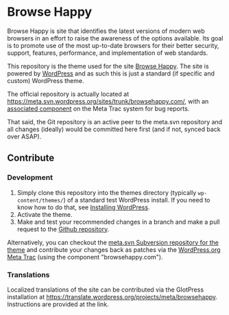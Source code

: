 Browse Happy
===========

Browse Happy is site that identifies the latest versions of modern web browsers in an effort to raise the awareness of the options available. Its goal is to promote use of the most up-to-date browsers for their better security, support, features, performance, and implementation of web standards.

This repository is the theme used for the site [Browse Happy](https://browsehappy.com). The site is powered by [WordPress](https://wordpress.org) and as such this is just a standard (if specific and custom) WordPress theme.

The official repository is actually located at <https://meta.svn.wordpress.org/sites/trunk/browsehappy.com/>, with an [associated component](https://meta.trac.wordpress.org/query?status=accepted&status=assigned&status=new&status=reopened&status=reviewing&component=browsehappy.com&col=id&col=summary&col=component&col=owner&col=type&col=status&col=priority&order=priority) on the Meta Trac system for bug reports.

That said, the Git repository is an active peer to the meta.svn repository and all changes (ideally) would be committed here first (and if not, synced back over ASAP).

Contribute
----------

### Development

1. Simply clone this repository into the themes directory (typically `wp-content/themes/`) of a standard test WordPress install. If you need to know how to do that, see [Installing WordPress](https://codex.wordpress.org/Installing_WordPress).
2. Activate the theme.
3. Make and test your recommended changes in a branch and make a pull request to the [Github repository](https://github.com/WordPress/browsehappy).

Alternatively, you can checkout the [meta.svn Subversion repository for the theme](https://meta.svn.wordpress.org/sites/trunk/browsehappy.com/public_html/) and contribute your changes back as patches via the [WordPress.org Meta Trac](https://meta.trac.wordpress.org/) (using the component "browsehappy.com").

### Translations

Localized translations of the site can be contributed via the GlotPress installation at <https://translate.wordpress.org/projects/meta/browsehappy>. Instructions are provided at the link.
